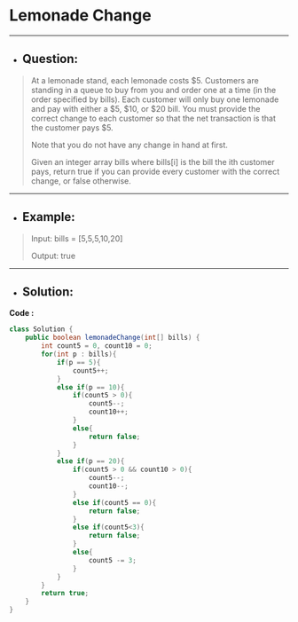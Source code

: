 # Lemonade Change
--- 
- ## Question:
> At a lemonade stand, each lemonade costs $5. Customers are standing in a queue to buy from you and order one at a time (in the order specified by bills). Each customer will only buy one lemonade and pay with either a $5, $10, or $20 bill. You must provide the correct change to each customer so that the net transaction is that the customer pays $5.
> 
> Note that you do not have any change in hand at first.
> 
> Given an integer array bills where bills[i] is the bill the ith customer pays, return true if you can provide every customer with the correct change, or false otherwise.
---
- ## Example:
> Input: bills = [5,5,5,10,20]
> 
> Output: true
---
- ## Solution:
**Code :**
```java
class Solution {
    public boolean lemonadeChange(int[] bills) {
        int count5 = 0, count10 = 0;
        for(int p : bills){
            if(p == 5){
                count5++;
            }
            else if(p == 10){
                if(count5 > 0){
                    count5--;
                    count10++;
                }
                else{
                    return false;
                }
            }
            else if(p == 20){
                if(count5 > 0 && count10 > 0){
                    count5--;
                    count10--;
                }
                else if(count5 == 0){
                    return false;
                }
                else if(count5<3){
                    return false;
                }
                else{
                    count5 -= 3;
                }
            }
        }
        return true;
    }
}
